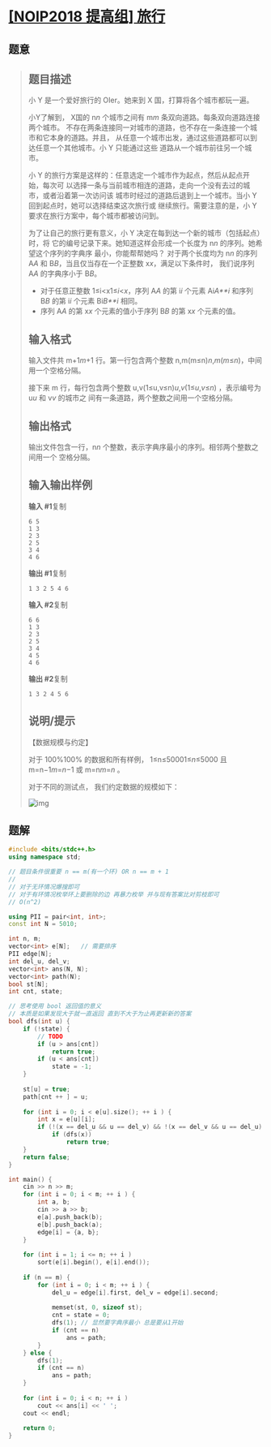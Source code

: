 #  [[NOIP2018 提高组] 旅行](https://www.luogu.com.cn/problem/P5022)

## 题意

>   ## 题目描述
>
>   小 Y 是一个爱好旅行的 OIer。她来到 X 国，打算将各个城市都玩一遍。
>
>   小Y了解到， X国的 n*n* 个城市之间有 m*m* 条双向道路。每条双向道路连接两个城市。 不存在两条连接同一对城市的道路，也不存在一条连接一个城市和它本身的道路。并且， 从任意一个城市出发，通过这些道路都可以到达任意一个其他城市。小 Y 只能通过这些 道路从一个城市前往另一个城市。
>
>   小 Y 的旅行方案是这样的：任意选定一个城市作为起点，然后从起点开始，每次可 以选择一条与当前城市相连的道路，走向一个没有去过的城市，或者沿着第一次访问该 城市时经过的道路后退到上一个城市。当小 Y 回到起点时，她可以选择结束这次旅行或 继续旅行。需要注意的是，小 Y 要求在旅行方案中，每个城市都被访问到。
>
>   为了让自己的旅行更有意义，小 Y 决定在每到达一个新的城市（包括起点）时，将 它的编号记录下来。她知道这样会形成一个长度为 n*n* 的序列。她希望这个序列的字典序 最小，你能帮帮她吗？ 对于两个长度均为 n*n* 的序列 A*A* 和 B*B*，当且仅当存在一个正整数 x*x*，满足以下条件时， 我们说序列 A*A* 的字典序小于 B*B*。
>
>   -   对于任意正整数 1≤i<x1≤*i*<*x*，序列 A*A* 的第 i*i* 个元素 Ai*A**i* 和序列 B*B* 的第 i*i* 个元素 Bi*B**i* 相同。
>   -   序列 A*A* 的第 x*x* 个元素的值小于序列 B*B* 的第 x*x* 个元素的值。
>
>   ## 输入格式
>
>   输入文件共 m+1*m*+1 行。第一行包含两个整数 n,m(m≤n)*n*,*m*(*m*≤*n*)，中间用一个空格分隔。
>
>   接下来 m 行，每行包含两个整数 u,v(1≤u,v≤n)*u*,*v*(1≤*u*,*v*≤*n*) ，表示编号为 u*u* 和 v*v* 的城市之 间有一条道路，两个整数之间用一个空格分隔。
>
>   ## 输出格式
>
>   输出文件包含一行，n*n* 个整数，表示字典序最小的序列。相邻两个整数之间用一个 空格分隔。
>
>   ## 输入输出样例
>
>   **输入 #1**复制
>
>   ```
>   6 5 
>   1 3 
>   2 3 
>   2 5 
>   3 4 
>   4 6
>   ```
>
>   **输出 #1**复制
>
>   ```
>   1 3 2 5 4 6
>   ```
>
>   **输入 #2**复制
>
>   ```
>   6 6 
>   1 3 
>   2 3 
>   2 5 
>   3 4 
>   4 5 
>   4 6
>   ```
>
>   **输出 #2**复制
>
>   ```
>   1 3 2 4 5 6
>   ```
>
>   ## 说明/提示
>
>   【数据规模与约定】
>
>   对于 100%100% 的数据和所有样例， 1≤n≤50001≤*n*≤5000 且 m=n−1*m*=*n*−1 或 m=n*m*=*n* 。
>
>   对于不同的测试点， 我们约定数据的规模如下：
>
>   ![img](https://cdn.luogu.com.cn/upload/pic/43271.png)

## 题解



```c++
#include <bits/stdc++.h>
using namespace std;

// 题目条件很重要 n == m(有一个环) OR n == m + 1
//
// 对于无环情况爆搜即可
// 对于有环情况枚举环上要删除的边 再暴力枚举 并与现有答案比对剪枝即可
// O(n^2)

using PII = pair<int, int>;
const int N = 5010;

int n, m;
vector<int> e[N];   // 需要排序
PII edge[N];
int del_u, del_v;
vector<int> ans(N, N);
vector<int> path(N);
bool st[N];
int cnt, state;

// 思考使用 bool 返回值的意义
// 本质是如果发现大于就一直返回 直到不大于为止再更新新的答案
bool dfs(int u) {
    if (!state) {
        // TODO
        if (u > ans[cnt])
            return true;
        if (u < ans[cnt])
            state = -1;
    }
    
    st[u] = true;
    path[cnt ++ ] = u;
    
    for (int i = 0; i < e[u].size(); ++ i ) {
        int x = e[u][i];
        if (!(x == del_u && u == del_v) && !(x == del_v && u == del_u) && !st[x])
            if (dfs(x))
                return true;
    }
    return false;
}

int main() {
    cin >> n >> m;
    for (int i = 0; i < m; ++ i ) {
        int a, b;
        cin >> a >> b;
        e[a].push_back(b);
        e[b].push_back(a);
        edge[i] = {a, b};
    }
    
    for (int i = 1; i <= n; ++ i )
        sort(e[i].begin(), e[i].end());
    
    if (n == m) {
        for (int i = 0; i < m; ++ i ) {
            del_u = edge[i].first, del_v = edge[i].second;
            
            memset(st, 0, sizeof st);
            cnt = state = 0;
            dfs(1); // 显然要字典序最小 总是要从1开始
            if (cnt == n)
                ans = path;
        }
    } else {
        dfs(1);
        if (cnt == n)
            ans = path;
    }
    
    for (int i = 0; i < n; ++ i )
        cout << ans[i] << ' ';
    cout << endl;
    
    return 0;
}
```



```python3

```

